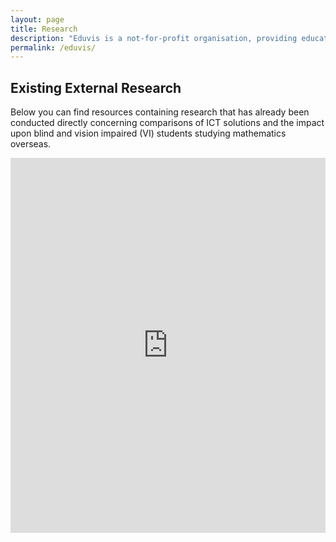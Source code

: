 ```yaml
---
layout: page
title: Research
description: "Eduvis is a not-for-profit organisation, providing educational resources and strategies for any blind or vision (or visually) impaired students -- specifically for those in Victorian (Australian) secondary education -- who may be considering the prospect of taking up studies in mathematics at an intermediate or advanced level.  In Victoria this culminates, beyond the basic Further Maths, in either CAS Maths (Methods) and / or Specialist Mathematics."
permalink: /eduvis/
---
```


## Existing External Research
Below you can find resources containing research that has already been conducted directly concerning comparisons of ICT solutions and the impact upon blind and vision impaired (VI) students studying mathematics overseas.
<!-- content taken from <https://www.codexworld.com/embed-pdf-document-file-in-html-web-page/>-->

<embed src="https://project.euromath.eu/wp-content/uploads/2018/10/O1_Report_EN.pdf#zoom=100&scrollbar=1&" type="application/pdf" width="100%" height="600px" />